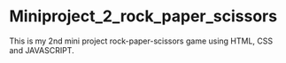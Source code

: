 # Miniproject_2_rock_paper_scissors
This is my 2nd mini project rock-paper-scissors game using HTML, CSS and JAVASCRIPT.
